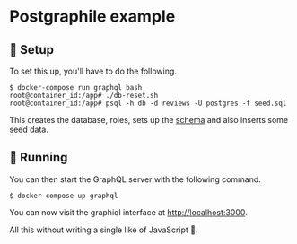 # Postgraphile example

## :hammer: Setup

To set this up, you'll have to do the following.

```
$ docker-compose run graphql bash
root@container_id:/app# ./db-reset.sh
root@container_id:/app# psql -h db -d reviews -U postgres -f seed.sql
```

This creates the database, roles, sets up the [schema](https://dreampuf.github.io/GraphvizOnline/#digraph%20G%20%7B%20%0A%20%20%20%20%2F%2F%20%20%0A%20%20%20%20%2F%2F%20Defaults%0A%20%20%20%20%2F%2F%20%20%0A%0A%20%20%20%20%2F%2F%20Box%20for%20entities%0A%20%20%20%20node%20%5Bshape%3Dnone%2C%20margin%3D0%5D%0A%0A%20%20%20%20%2F%2F%20One-to-many%20relation%20(from%20one%2C%20to%20many)%0A%20%20%20%20edge%20%5Barrowhead%3Dcrow%2C%20arrowtail%3Dnone%2C%20dir%3Dboth%5D%0A%0A%20%20%20%20%2F%2F%20%20%0A%20%20%20%20%2F%2F%20Entities%0A%20%20%20%20%2F%2F%20%20%0A%20%20%20%20Person%20%5Blabel%3D%3C%0A%20%20%20%20%20%20%20%20%3Ctable%20border%3D%220%22%20cellborder%3D%221%22%20cellspacing%3D%220%22%20cellpadding%3D%224%22%3E%0A%20%20%20%20%20%20%20%20%20%20%20%20%3Ctr%3E%3Ctd%20bgcolor%3D%22lightblue%22%3EPerson%3C%2Ftd%3E%3C%2Ftr%3E%0A%20%20%20%20%20%20%20%20%20%20%20%20%3Ctr%3E%3Ctd%3Eid%3A%20bigint%3C%2Ftd%3E%3C%2Ftr%3E%0A%20%20%20%20%20%20%20%20%3C%2Ftable%3E%0A%20%20%20%20%3E%5D%0A%0A%20%20%20%20Profile%20%5Blabel%3D%3C%0A%20%20%20%20%20%20%20%20%3Ctable%20border%3D%220%22%20cellborder%3D%221%22%20cellspacing%3D%220%22%20cellpadding%3D%224%22%3E%0A%20%20%20%20%20%20%20%20%20%20%20%20%3Ctr%3E%3Ctd%20bgcolor%3D%22lightblue%22%3EProfile%3C%2Ftd%3E%3C%2Ftr%3E%0A%20%20%20%20%20%20%20%20%20%20%20%20%3Ctr%3E%3Ctd%3Eid%3A%20bigint%3C%2Ftd%3E%3C%2Ftr%3E%0A%20%20%20%20%20%20%20%20%20%20%20%20%3Ctr%3E%3Ctd%3Eperson_id%3A%20bigint%3C%2Ftd%3E%3C%2Ftr%3E%0A%20%20%20%20%20%20%20%20%3C%2Ftable%3E%0A%20%20%20%20%3E%5D%0A%20%20%20%20%0A%20%20%20%20Account%20%5Blabel%3D%3C%0A%20%20%20%20%20%20%20%20%3Ctable%20border%3D%220%22%20cellborder%3D%221%22%20cellspacing%3D%220%22%20cellpadding%3D%224%22%3E%0A%20%20%20%20%20%20%20%20%20%20%20%20%3Ctr%3E%3Ctd%20bgcolor%3D%22%23ffeeee%22%3EAccount%3C%2Ftd%3E%3C%2Ftr%3E%0A%20%20%20%20%20%20%20%20%20%20%20%20%3Ctr%3E%3Ctd%3Eperson_id%3A%20bigint%3C%2Ftd%3E%3C%2Ftr%3E%0A%20%20%20%20%20%20%20%20%3C%2Ftable%3E%0A%20%20%20%20%3E%5D%0A%20%20%20%20%0A%20%20%20%20Dish%20%5Blabel%3D%3C%0A%20%20%20%20%20%20%20%20%3Ctable%20border%3D%220%22%20cellborder%3D%221%22%20cellspacing%3D%220%22%20cellpadding%3D%224%22%3E%0A%20%20%20%20%20%20%20%20%20%20%20%20%3Ctr%3E%3Ctd%20bgcolor%3D%22lightblue%22%3EDish%3C%2Ftd%3E%3C%2Ftr%3E%0A%20%20%20%20%20%20%20%20%20%20%20%20%3Ctr%3E%3Ctd%3Eid%3A%20bigint%3C%2Ftd%3E%3C%2Ftr%3E%0A%20%20%20%20%20%20%20%20%3C%2Ftable%3E%0A%20%20%20%20%3E%5D%0A%20%20%20%20%0A%20%20%20%20Menu%20%5Blabel%3D%3C%0A%20%20%20%20%20%20%20%20%3Ctable%20border%3D%220%22%20cellborder%3D%221%22%20cellspacing%3D%220%22%20cellpadding%3D%224%22%3E%0A%20%20%20%20%20%20%20%20%20%20%20%20%3Ctr%3E%3Ctd%20bgcolor%3D%22lightblue%22%3EMenu%3C%2Ftd%3E%3C%2Ftr%3E%0A%20%20%20%20%20%20%20%20%20%20%20%20%3Ctr%3E%3Ctd%3Eid%3A%20bigint%3C%2Ftd%3E%3C%2Ftr%3E%0A%20%20%20%20%20%20%20%20%20%20%20%20%3Ctr%3E%3Ctd%3Edish_id%3A%20bigint%3C%2Ftd%3E%3C%2Ftr%3E%0A%20%20%20%20%20%20%20%20%20%20%20%20%3Ctr%3E%3Ctd%3Erestaurant_id%3A%20bigint%3C%2Ftd%3E%3C%2Ftr%3E%0A%20%20%20%20%20%20%20%20%20%20%20%20%3Ctr%3E%3Ctd%3Eprice%3A%20numeric%3C%2Ftd%3E%3C%2Ftr%3E%0A%20%20%20%20%20%20%20%20%3C%2Ftable%3E%0A%20%20%20%20%3E%5D%0A%20%20%20%20%0A%20%20%20%20Restaurant%20%5Blabel%3D%3C%0A%20%20%20%20%20%20%20%20%3Ctable%20border%3D%220%22%20cellborder%3D%221%22%20cellspacing%3D%220%22%20cellpadding%3D%224%22%3E%0A%20%20%20%20%20%20%20%20%20%20%20%20%3Ctr%3E%3Ctd%20bgcolor%3D%22lightblue%22%3ERestaurant%3C%2Ftd%3E%3C%2Ftr%3E%0A%20%20%20%20%20%20%20%20%20%20%20%20%3Ctr%3E%3Ctd%3Eid%3A%20bigint%3C%2Ftd%3E%3C%2Ftr%3E%0A%20%20%20%20%20%20%20%20%20%20%20%20%3Ctr%3E%3Ctd%3Eowner_id%3A%20bigint%3C%2Ftd%3E%3C%2Ftr%3E%0A%20%20%20%20%20%20%20%20%3C%2Ftable%3E%0A%20%20%20%20%3E%5D%0A%20%20%20%20%0A%20%20%20%20Review%20%5Blabel%3D%3C%0A%20%20%20%20%20%20%20%20%3Ctable%20border%3D%220%22%20cellborder%3D%221%22%20cellspacing%3D%220%22%20cellpadding%3D%224%22%3E%0A%20%20%20%20%20%20%20%20%20%20%20%20%3Ctr%3E%3Ctd%20bgcolor%3D%22lightblue%22%3EReview%3C%2Ftd%3E%3C%2Ftr%3E%0A%20%20%20%20%20%20%20%20%20%20%20%20%3Ctr%3E%3Ctd%3Eid%3A%20bigint%3C%2Ftd%3E%3C%2Ftr%3E%0A%20%20%20%20%20%20%20%20%20%20%20%20%3Ctr%3E%3Ctd%3Eperson_id%3A%20bigint%3C%2Ftd%3E%3C%2Ftr%3E%0A%20%20%20%20%20%20%20%20%20%20%20%20%3Ctr%3E%3Ctd%3Erestaurant_id%3A%20bigint%3C%2Ftd%3E%3C%2Ftr%3E%0A%20%20%20%20%20%20%20%20%3C%2Ftable%3E%0A%20%20%20%20%3E%5D%0A%20%20%20%20%0A%20%20%20%20ReviewDish%20%5Blabel%3D%3C%0A%20%20%20%20%20%20%20%20%3Ctable%20border%3D%220%22%20cellborder%3D%221%22%20cellspacing%3D%220%22%20cellpadding%3D%224%22%3E%0A%20%20%20%20%20%20%20%20%20%20%20%20%3Ctr%3E%3Ctd%20bgcolor%3D%22lightblue%22%3EReviewDish%3C%2Ftd%3E%3C%2Ftr%3E%0A%20%20%20%20%20%20%20%20%20%20%20%20%3Ctr%3E%3Ctd%3Eid%3A%20bigint%3C%2Ftd%3E%3C%2Ftr%3E%0A%20%20%20%20%20%20%20%20%20%20%20%20%3Ctr%3E%3Ctd%3Ereview_id%3A%20bigint%3C%2Ftd%3E%3C%2Ftr%3E%0A%20%20%20%20%20%20%20%20%20%20%20%20%3Ctr%3E%3Ctd%3Emenu_id%3A%20bigint%3C%2Ftd%3E%3C%2Ftr%3E%0A%20%20%20%20%20%20%20%20%3C%2Ftable%3E%0A%20%20%20%20%3E%5D%0A%0A%20%20%20%20%2F%2F%20%20%0A%20%20%20%20%2F%2F%20Relationships%0A%20%20%20%20%2F%2F%20%20%0A%20%20%20%20edge%20%5Barrowhead%3Dnone%2C%20arrowtail%3Dnone%2C%20dir%3Dboth%5D%0A%20%20%20%20Person-%3EAccount%3B%0A%20%20%20%20Person-%3EProfile%3B%0A%20%20%20%20%0A%20%20%20%20edge%20%5Barrowhead%3Dcrow%2C%20arrowtail%3Dnone%2C%20dir%3Dboth%5D%0A%20%20%20%20Person-%3EReview%3B%0A%20%20%20%20Person-%3ERestaurant%3B%0A%20%20%20%20Restaurant-%3EReview%3B%0A%20%20%20%20Review-%3EReviewDish%3B%0A%20%20%20%20ReviewDish-%3EMenu%3B%0A%20%20%20%20Restaurant-%3EMenu%3B%0A%20%20%20%20Menu-%3EDish%3B%0A%7D) and also inserts some seed data. 

## :rocket: Running

You can then start the GraphQL server with the following command.

```
$ docker-compose up graphql
```

You can now visit the graphiql interface at [http://localhost:3000](http://localhost:3000).

All this without writing a single like of JavaScript :monkey:.
